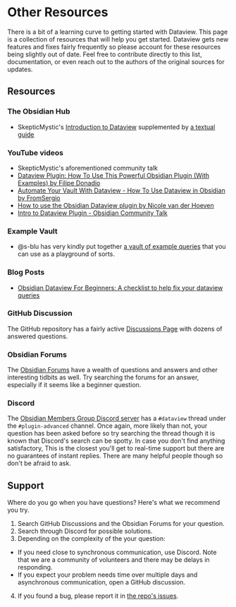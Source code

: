 # Other Resources

There is a bit of a learning curve to getting started with Dataview.
This page is a collection of resources that will help you get started.
Dataview gets new features and fixes fairly frequently so please account for these resources being slightly out of date.
Feel free to contribute directly to this list, documentation, or even reach out to the authors of the original sources for updates.

## Resources

### The Obsidian Hub

- SkepticMystic's [Introduction to Dataview](https://publish.obsidian.md/hub/04+-+Guides%2C+Workflows%2C+%26+Courses/Community+Talks/YT+-+An+Introduction+to+Dataview) supplemented by [a textual guide](https://publish.obsidian.md/hub/04+-+Guides%2C+Workflows%2C+%26+Courses/Guides/An+Introduction+to+Dataview)

### YouTube videos

- SkepticMystic's aforementioned community talk
- [Dataview Plugin: How To Use This Powerful Obsidian Plugin (With Examples) by Filipe Donadio](https://www.youtube.com/watch?v=7kFEl7Ovsr8)
- [Automate Your Vault With Dataview - How To Use Dataview in Obsidian by FromSergio](https://www.youtube.com/watch?v=8yjNuiSBSAM)
- [How to use the Obsidian Dataview plugin by Nicole van der Hoeven](https://www.youtube.com/watch?v=JTObSymEvWA)
- [Intro to Dataview Plugin - Obsidian Community Talk](https://www.youtube.com/watch?v=lclif6l9UgQ)

### Example Vault

- @s-blu has very kindly put together [a vault of example queries](https://github.com/s-blu/obsidian_dataview_example_vault/) that you can use as a playground of sorts.

### Blog Posts

- [Obsidian Dataview For Beginners: A checklist to help fix your dataview queries](https://denisetodd.medium.com/obsidian-dataview-for-beginners-a-checklist-to-help-fix-your-dataview-queries-11acc57f1e48)

### GitHub Discussion

The GitHub repository has a fairly active [Discussions Page](https://github.com/blacksmithgu/obsidian-dataview/discussions/) with dozens of answered questions.

### Obsidian Forums

The [Obsidian Forums](https://forum.obsidian.md/) have a wealth of questions and answers and other interesting tidbits as well.
Try searching the forums for an answer, especially if it seems like a beginner question.

### Discord

The [Obsidian Members Group Discord server](https://obsidian.md/community) has a `#dataview` thread under the `#plugin-advanced` channel.
Once again, more likely than not, your question has been asked before so try searching the thread though it is known that Discord's search can be spotty.
In case you don't find anything satisfactory, 
This is the closest you'll get to real-time support but there are no guarantees of instant replies.
There are many helpful people though so don't be afraid to ask.

## Support

Where do you go when you have questions?
Here's what we recommend you try.

1. Search GitHub Discussions and the Obsidian Forums for your question.
2. Search through Discord for possible solutions.
3. Depending on the complexity of the your question:
  - If you need close to synchronous communication, use Discord. Note that we are a community of volunteers and there may be delays in responding.
  - If you expect your problem needs time over multiple days and asynchronous communication, open a GitHub discussion.
4. If you found a bug, please report it in [the repo's issues](https://github.com/blacksmithgu/obsidian-dataview/issues).
